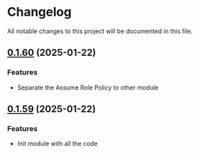 # Changelog

All notable changes to this project will be documented in this file.

## [0.1.60]() (2025-01-22)

### Features

* Separate the Assume Role Policy to other module


## [0.1.59]() (2025-01-22)

### Features

* Init module with all the code
